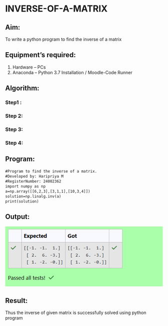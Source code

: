 # INVERSE-OF-A-MATRIX
## Aim:
To write a python program to find the inverse of a matrix
## Equipment’s required:
1. 	Hardware – PCs
2. 	Anaconda – Python 3.7 Installation / Moodle-Code Runner
## Algorithm:
### Step1 : 
### Step 2: 
### Step 3: 
### Step 4: 

## Program:
    #Program to find the inverse of a matrix.
    #Developed by: Haripriya M
    #RegisterNumber: 24002362
    import numpy as np
    a=np.array([[6,2,3],[3,1,1],[10,3,4]])
    solution=np.linalg.inv(a)
    print(solution)
## Output:
![alt text](<Screenshot 2024-12-06 104343.png>)
## Result:
Thus the inverse of given matrix is successfully solved using python program

